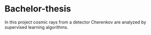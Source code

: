 # Bachelor-thesis
In this project cosmic rays from a detector Cherenkov are analyzed by supervised learning algorithms.
